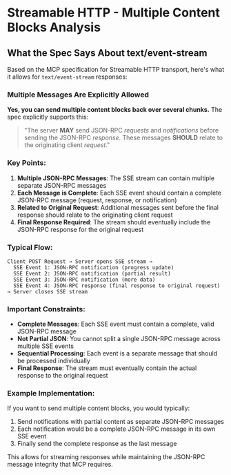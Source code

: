 # Streamable HTTP - Multiple Content Blocks Analysis

## What the Spec Says About text/event-stream

Based on the MCP specification for Streamable HTTP transport, here's what it allows for `text/event-stream` responses:

### Multiple Messages Are Explicitly Allowed

**Yes, you can send multiple content blocks back over several chunks.** The spec explicitly supports this:

> "The server **MAY** send JSON-RPC _requests_ and _notifications_ before sending the JSON-RPC _response_. These messages **SHOULD** relate to the originating client _request_."

### Key Points:

1. **Multiple JSON-RPC Messages**: The SSE stream can contain multiple separate JSON-RPC messages
2. **Each Message is Complete**: Each SSE event should contain a complete JSON-RPC message (request, response, or notification)
3. **Related to Original Request**: Additional messages sent before the final response should relate to the originating client request
4. **Final Response Required**: The stream should eventually include the JSON-RPC response for the original request

### Typical Flow:

```
Client POST Request → Server opens SSE stream →
  SSE Event 1: JSON-RPC notification (progress update)
  SSE Event 2: JSON-RPC notification (partial result)
  SSE Event 3: JSON-RPC notification (more data)
  SSE Event 4: JSON-RPC response (final response to original request)
→ Server closes SSE stream
```

### Important Constraints:

- **Complete Messages**: Each SSE event must contain a complete, valid JSON-RPC message
- **Not Partial JSON**: You cannot split a single JSON-RPC message across multiple SSE events
- **Sequential Processing**: Each event is a separate message that should be processed individually
- **Final Response**: The stream must eventually contain the actual response to the original request

### Example Implementation:

If you want to send multiple content blocks, you would typically:

1. Send notifications with partial content as separate JSON-RPC messages
2. Each notification would be a complete JSON-RPC message in its own SSE event
3. Finally send the complete response as the last message

This allows for streaming responses while maintaining the JSON-RPC message integrity that MCP requires.
